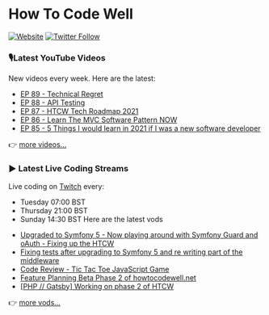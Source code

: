 # How To Code Well

[![Website](https://img.shields.io/twitch/status/howtocodewell?color=pink&label=LIVE%20CODING%20ON%20TWITCH&logoColor=%3D&style=for-the-badge)](https://howtocodewell.net/live)
[![Twitter Follow](https://img.shields.io/twitter/follow/howtocodewell?color=pink&logo=twitter&style=for-the-badge)](https://twitter.com/intent/follow?original_referer=https%3A%2F%2Fgithub.com%2Fhowtocodewell&screen_name=howtocodewell)


### 🎙️Latest YouTube Videos
New videos every week.  Here are the latest:
<!-- YOUTUBE-HTCW:START -->
- [EP 89 - Technical Regret](https://www.youtube.com/watch?v=zEKfHZidNR4)
- [EP 88 - API Testing](https://www.youtube.com/watch?v=VSaIhzu13p0)
- [EP 87 - HTCW Tech Roadmap 2021](https://www.youtube.com/watch?v=fDbLHT9zs9w)
- [EP 86 - Learn The MVC Software Pattern NOW](https://www.youtube.com/watch?v=AWorc7oHkrY)
- [EP 85 - 5 Things I would learn in 2021 if I was a new software developer](https://www.youtube.com/watch?v=AaW71VYzPSg)
<!-- YOUTUBE-HTCW:END -->

👉 [more videos...](https://youtube.com/howtocodewell)

### ▶️ Latest Live Coding Streams
Live coding on [Twitch](https://howtocodewell.net/live) every:
- Tuesday 07:00 BST
- Thursday 21:00 BST
- Sunday 14:30 BST
Here are the latest vods

<!-- YOUTUBE-HTCW-LIVE:START -->
- [Upgraded to Symfony 5 - Now playing around with Symfony Guard and oAuth - Fixing up the HTCW](https://www.youtube.com/watch?v=9AYNgrsrx-U)
- [Fixing tests after upgrading to Symfony 5 and re writing part of the middleware](https://www.youtube.com/watch?v=phOaIwvh9Wk)
- [Code Review  - Tic Tac Toe JavaScript Game](https://www.youtube.com/watch?v=9XopNg0TyZA)
- [Feature Planning Beta Phase 2 of howtocodewell.net](https://www.youtube.com/watch?v=RaudpqSgS4I)
- [[PHP // Gatsby] Working on phase 2 of HTCW](https://www.youtube.com/watch?v=uPRiFXf33kw)
<!-- YOUTUBE-HTCW-LIVE:END -->

👉 [more vods...](https://youtube.com/howtocodewelllive)